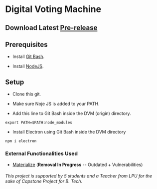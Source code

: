 # Digital Voting Machine

## Download Latest [Pre-release](https://github.com/dark-N00B/DVM/releases)

## Prerequisites
- Install [Git Bash](https://git-scm.com/downloads).

- Install [NodeJS](https://nodejs.org/en/download/).

## Setup
- Clone this git.

- Make sure Noje JS is added to your PATH.

- Add this line to Git Bash inside the DVM (origin) directory.
```
export PATH=$PATH:node_modules
```

- Install Electron using Git Bash inside the DVM directory 
```
npm i electron
```

### External Functionalities Used
- [Materialize](https://materializecss.com/) (<b>Removal In Progress</b> -- Outdated + Vulnerabilities)


<!--![Node](https://en.wikipedia.org/wiki/Node.js#/media/File:Node.js_logo.svg)
![Electron](https://en.wikipedia.org/wiki/Electron_(software_framework)#/media/File:Electron_Software_Framework_Logo.svg)
-->
###### <i>This project is supported by 5 students and a Teacher from LPU for the sake of Capstone Project for B. Tech.</i>
